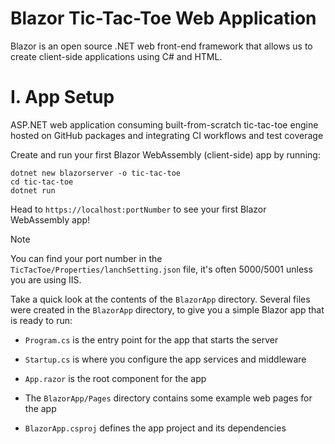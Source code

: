 # Blazor Tic-Tac-Toe Web Application

Blazor is an open source .NET web front-end framework that allows us to create client-side applications using C# and HTML.

# I. App Setup 

ASP.NET web application consuming built-from-scratch tic-tac-toe engine hosted on GitHub packages and integrating CI workflows and test coverage

Create and run your first Blazor WebAssembly (client-side) app by running:

```
dotnet new blazorserver -o tic-tac-toe
cd tic-tac-toe
dotnet run
```

Head to `https://localhost:portNumber` to see your first Blazor WebAssembly app!

> [!NOTE]
> You can find your port number in the `TicTacToe/Properties/lanchSetting.json` file, it's often 5000/5001 unless you are using IIS.

Take a quick look at the contents of the `BlazorApp` directory. Several files were created in the `BlazorApp` directory, to give you a simple Blazor app that is ready to run:

* `Program.cs` is the entry point for the app that starts the server

* `Startup.cs` is where you configure the app services and middleware

* `App.razor` is the root component for the app

* The `BlazorApp/Pages` directory contains some example web pages for the app

* `BlazorApp.csproj` defines the app project and its dependencies
